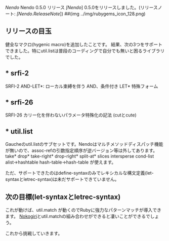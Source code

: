 *Nendo* Nendo 0.5.0 リリース
*[Nendo*] 0.5.0をリリースしました。(リリースノート: *[Nendo.ReleaseNote*])
##(img ../img/rubygems_icon_128.png)
## リリースの目玉
健全なマクロ(hygenic macro)を追加したことです。
結果、次の3つをサポートできました。特にutil.listは普段のコーディングで自分でも無いと困るライブラリでした。

## * srfi-2
SRFI-2 AND-LET*: ローカル束縛を伴う AND、条件付き LET* 特殊フォーム

## * srfi-26
SRFI-26 カリー化を伴わないパラメータ特殊化の記法 (cutとcute)

## * util.list
Gaucheのutil.listのサブセットです。Nendoはマルチメソッドディスパッチ機能が無いので、assoc-refの引数指定順序が逆バージョン等は外してあります。
take* drop* take-right* drop-right* split-at* slices intersperse cond-list alist->hashtable hash-table->hash-table が使えます。

ただ、サポートできたのはdefine-syntaxのみでレキシカルな構文定義(let-syntaxとletrec-syntax)は未だサポートできていません。

## 次の目標(let-syntaxとletrec-syntax)
これが動けば、util.match が動くのでRubyに強力なパターンマッチが導入できます。
[Nokogiri](http://nokogiri.org/)とutil.matchの組み合わせができると凄いことができるでしょう。

これから挑戦していきます。
